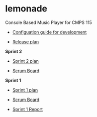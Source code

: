 # lemonade
Console Based Music Player for CMPS 115

* [Configuation guide for development](https://docs.google.com/a/ucsc.edu/document/d/1pPvelGZFUB94YW7hT2COPODH8C3Av2oZ9XNly7zuCIk/edit?usp=sharing)

* [Release plan](https://docs.google.com/a/ucsc.edu/document/d/1jjz3BqpC7BOpat5F-w3haDFaZqG2L8qL60ufZ3Sz5nA/edit?usp=sharing)

**Sprint 2**

* [Sprint 2 plan](https://docs.google.com/a/ucsc.edu/document/d/1bvgHypLW_-b8i4gc3iKPh91ea0dAu0AB69giS7sZVDo/edit?usp=sharing)

* [Scrum Board](https://trello.com/b/sGYflS81/scrum)

**Sprint 1**

* [Sprint 1 plan](https://docs.google.com/a/ucsc.edu/document/d/1L6uv80Ln1fk7bUuRMfIYYZkqv5k9C8ltlhYyDFE8a4s/edit?usp=sharing)

* [Scrum Board](https://lemonade115.kanbantool.com/b/307825)

* [Sprint 1 Report](https://docs.google.com/a/ucsc.edu/document/d/10aAu5mijuTxqflUW4KJlm9x3uvWvGSMkrRYPsL_BXwY/edit?usp=sharing)
